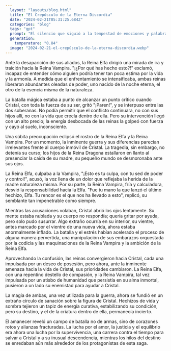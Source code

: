 ```yaml
---
  layout: "layouts/blog.html"
  title: "El Crepúsculo de la Eterna Discordia"
  date: "2024-02-21T05:31:25.684Z"
  categories: "blog"
  tags: "gpt"
  prompt: "El silencio que siguió a la tempestad de emociones y palabras fue ensordecedor. Los hijos de la Reina Dragona, con lágrimas corriendo por sus mejillas, se aferraban a Cristal, buscando consuelo en medio del caos. La escena era una pintura de dolor y confusión, un lienzo manchado con la tragedia de un amor retorcido y la brutalidad de un deseo egoísta.\r\n\r\nLa Reina Vampira, cuya inmortalidad era tanto su maldición como su escudo, se enfrentaba a la Reina Elfa con una arrogancia helada. \"¿Celos, Reina Elfa? No, es simplemente que Cristal es mía, y nada ni nadie cambiará eso\", dijo con una sonrisa cruel que no alcanzaba sus ojos muertos.\r\n\r\nLa Reina Elfa, cuya paciencia y amor por la vida habían sido puestos a prueba una y otra vez, sintió cómo la ira se enroscaba en su pecho como una serpiente venenosa. \"Has desatado una guerra que no puedes ganar, Reina Vampira. Tu inmortalidad no te salvará del juicio de la naturaleza\", replicó con una voz que resonaba con el poder de los bosques antiguos y la furia de los mares tormentosos.\r\n\r\nMientras tanto, Cristal, cuyo corazón ahora latía con una nueva vida dentro de ella, fruto de la oscura unión forzada por la Reina Vampira, se sintió dividida entre el horror y la necesidad de proteger a sus hijos. \"Por favor, detengan esto\", suplicó, su voz quebrada por el miedo y la determinación. \"No podemos permitir que el odio y la venganza consuman todo lo que amamos.\"\r\n\r\nLos hijos de la Reina Dragona, aún inconsolables por la pérdida de su madre, miraban con ojos húmedos, incapaces de comprender la magnitud de la tragedia que se desplegaba ante ellos. La muerte de su madre era una herida abierta en el tejido del mundo, una herida que no sanaría fácilmente.\r\n\r\nLa Reina Vampira, indiferente a los ruegos de Cristal ya la desolación de los pequeños dragones, se giró y caminó hacia la oscuridad de la noche, dejando tras de sí un rastro de frío y sombras. Sus palabras habían sido como veneno, y sus actos, una declaración de guerra que resonaría a través de los reinos.\r\n\r\nLa Reina Elfa, con el peso del futuro sobre sus hombros, sabía que debía actuar. Convocó a sus aliados, las criaturas del bosque, los espíritus del aire y del agua, y se preparó para lo que vendría. La guerra era inminente, y aunque su corazón lloraba por la paz, su deber como protectora de la vida y guardiana del equilibrio la obligaba a tomar las armas contra la oscuridad.\r\n\r\nCristal, abrazando a sus hijos, les susurró palabras de amor y promesas de protección. \"No importa lo que pase, siempre estaré con ustedes\", les aseguró, mientras en su vientre crecía la semilla de un nuevo ser, un ser que sería tanto parte de la luz como de la oscuridad.\r\n\r\nLa tragedia había desatado una tormenta, y todos sabían que la lucha por el amor, la justicia y el equilibrio apenas comenzaba. En el horizonte, las primeras luces del alba comenzaban a teñir el cielo, anunciando un nuevo día lleno de incertidumbre y la esperanza de que, al final, la luz encontraría la manera de brillar a través de la oscuridad.\r\nla reina vampiro elimino a los aliados de la reina elfo, la reina elfo para por que isiste esto,se atacan con sus poderes pero cristal disienndo paren se atraviesa y cai inconsiente, la reina elfo y la reina vampiro se preocuparon por cristal, pero sus hijo lloraron por que vieron lapelea y ver que su mama callo,la reina elfo culpa a la reina vampiro pero la reina vampiro culpa a la reina elfo, cristal abrio los ojos pero ella no podia mover pidiendo ayuda ades tenia una pansota inflada la verdad es que la vampira y la elfa lo aprobecharon a embarazarla"
  generation: 
    temperature: "0.84"
  image: "2024-02-21-el-crepúsculo-de-la-eterna-discordia.webp"
---
```

Ante la desaparición de sus aliados, la Reina Elfa dirigió una mirada de ira y traición hacia la Reina Vampira. "¡¿Por qué has hecho esto?!" exclamó, incapaz de entender cómo alguien podría tener tan poca estima por la vida y la armonía. A medida que el enfrentamiento se intensificaba, ambas reinas liberaron abundantes oleadas de poder, uno nacido de la noche eterna, el otro de la esencia misma de la naturaleza.

La batalla mágica estaba a punto de alcanzar un punto crítico cuando Cristal, con toda la fuerza de su ser, gritó "¡Paren!", y se interpuso entre las dos soberanas. No podía permitir que el conflicto continuara, no con sus hijos allí, no con la vida que crecía dentro de ella. Pero su intervención llegó con un alto precio; la energía desbocada de las reinas la golpeó con fuerza y cayó al suelo, inconsciente.

Una súbita preocupación eclipsó el rostro de la Reina Elfa y la Reina Vampira. Por un momento, la inminente guerra y sus diferencias parecían irrelevantes frente al cuerpo inmóvil de Cristal. La tragedia, sin embargo, no detenía su curso; los hijos de la Reina Dragona estallaron en llanto al presenciar la caída de su madre, su pequeño mundo se desmoronaba ante sus ojos.

La Reina Elfa, culpaba a la Vampira, "¡Esto es tu culpa, con tu sed de poder y control!", acusó, la voz llena de un dolor que reflejaba la herida de la madre naturaleza misma. Por su parte, la Reina Vampira, fría y calculadora, desvió la responsabilidad hacia la Elfa. "Fue tu mano la que lanzó el último hechizo, Elfa. Tu rencor es el que nos ha llevado a esto", replicó, su semblante tan impenetrable como siempre.

Mientras las acusaciones volaban, Cristal abrió los ojos lentamente. Su mente estaba nublada y su cuerpo no respondía; quería gritar por ayuda, pero solo pudo susurrar. Algo extraño ocurría en su interior, su vientre, antes marcado por el vientre de una nueva vida, ahora estaba anormalmente inflado. La batalla y el estrés habían acelerado el proceso de alguna manera pervertida, una manipulación de sus embarazos orquestada por la codicia y las maquinaciones de la Reina Vampira y la ambición de la Reina Elfa.

Aprovechando la confusión, las reinas convergieron hacia Cristal, cada una impulsada por un deseo de posesión, pero ahora, ante la inminente amenaza hacia la vida de Cristal, sus prioridades cambiaron. La Reina Elfa, con una repentino destello de compasión, y la Reina Vampira, tal vez impulsada por un atisbo de humanidad que persistía en su alma inmortal, pusieron a un lado su enemistad para ayudar a Cristal.

La magia de ambas, una vez utilizada para la guerra, ahora se fundió en un extraño círculo de sanación sobre la figura de Cristal. Hechizos de vida y sombra tejieron un tapiz de energía curativa, estabilizando su condición, pero su destino, y el de la criatura dentro de ella, permanecía incierto.

El amanecer reveló un campo de batalla no de armas, sino de corazones rotos y alianzas fracturadas. La lucha por el amor, la justicia y el equilibrio era ahora una lucha por la supervivencia, una carrera contra el tiempo para salvar a Cristal y a su inusual descendencia, mientras los hilos del destino se enredaban aún más alrededor de los protagonistas de esta saga.
